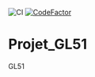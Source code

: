 ![CI](https://github.com/stanicchris/Projet_GL51/workflows/CI/badge.svg?branch=master)
[![CodeFactor](https://www.codefactor.io/repository/github/stanicchris/projet_gl51/badge/master)](https://www.codefactor.io/repository/github/stanicchris/projet_gl51/overview/master)
# Projet_GL51
GL51
